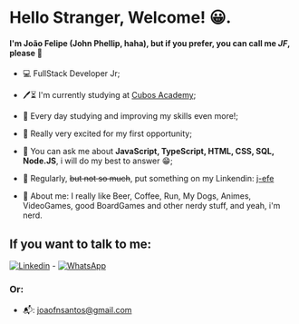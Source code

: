 # Hello Stranger, Welcome! 😀.

#### I'm João Felipe (John Phellip, haha), but if you prefer, you can call me *JF*,  please 👏



- 💻 FullStack Developer Jr;

- 🖊⏳ I'm currently studying at [Cubos Academy](https://github.com/cubos-academy);

- 📆 Every day studying and improving my skills even more!;

- 👀 Really very excited for my first opportunity;

- 💬 You can ask me about  **JavaScript, TypeScript, HTML, CSS, SQL, Node.JS**, i will do my best to answer 😁;

- 📌 Regularly, ~~but not so much~~, put something on my Linkendin: [j-efe](https://www.linkedin.com/in/joão-felipe-jf-3685bb231/)

- 🧩 About me: I really like Beer, Coffee, Run, My Dogs, Animes, VideoGames, good BoardGames and other nerdy stuff, and yeah, i'm nerd.


## If you want to talk to me:

[![Linkedin](https://img.shields.io/badge/LinkedIn-0077B5?style=for-the-badge&logo=linkedin&logoColor=white)](https://www.linkedin.com/in/joão-felipe-jf-3685bb231/) -     [![WhatsApp](https://img.shields.io/badge/WhatsApp-25D366?style=for-the-badge&logo=whatsapp&logoColor=white)](https://wa.me/5586988251660) 

### Or:

- 📬: joaofnsantos@gmail.com
